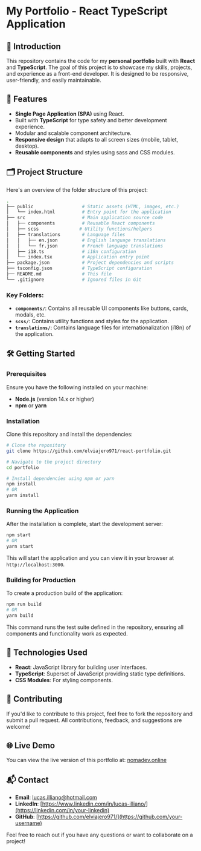 
# My Portfolio - React TypeScript Application

## 🚀 Introduction

This repository contains the code for my **personal portfolio** built with **React** and **TypeScript**. The goal of this project is to showcase my skills, projects, and experience as a front-end developer. It is designed to be responsive, user-friendly, and easily maintainable. 

## 🎯 Features
- **Single Page Application (SPA)** using React.
- Built with **TypeScript** for type safety and better development experience.
- Modular and scalable component architecture.
- **Responsive design** that adapts to all screen sizes (mobile, tablet, desktop).
- **Reusable components** and styles using sass and CSS modules.

## 🗂️ Project Structure

Here's an overview of the folder structure of this project:

```bash
.
├── public                  # Static assets (HTML, images, etc.)
│   └── index.html          # Entry point for the application
├── src                     # Main application source code
│   ├── components          # Reusable React components
│   ├── scss               # Utility functions/helpers
│   ├── translations        # Language files
│   │   ├── en.json         # English language translations
│   │   └── fr.json         # French language translations
│   ├── i18.ts              # i18n configuration
│   └── index.tsx           # Application entry point
├── package.json            # Project dependencies and scripts
├── tsconfig.json           # TypeScript configuration
├── README.md               # This file
└── .gitignore              # Ignored files in Git
```

### Key Folders:
- **`components/`**: Contains all reusable UI components like buttons, cards, modals, etc.
- **`scss/`**: Contains utility functions and styles for the application.
- **`translations/`**: Contains language files for internationalization (i18n) of the application.

## 🛠️ Getting Started

### Prerequisites

Ensure you have the following installed on your machine:
- **Node.js** (version 14.x or higher)
- **npm** or **yarn**

### Installation

Clone this repository and install the dependencies:

```bash
# Clone the repository
git clone https://github.com/elviajero971/react-portfolio.git

# Navigate to the project directory
cd portfolio

# Install dependencies using npm or yarn
npm install
# OR
yarn install
```

### Running the Application

After the installation is complete, start the development server:

```bash
npm start
# OR
yarn start
```

This will start the application and you can view it in your browser at `http://localhost:3000`.

### Building for Production

To create a production build of the application:

```bash
npm run build
# OR
yarn build
```

This command runs the test suite defined in the repository, ensuring all components and functionality work as expected.

## 🧩 Technologies Used

- **React**: JavaScript library for building user interfaces.
- **TypeScript**: Superset of JavaScript providing static type definitions.
- **CSS Modules**: For styling components.

## 🤝 Contributing

If you'd like to contribute to this project, feel free to fork the repository and submit a pull request. All contributions, feedback, and suggestions are welcome!

## 🌐 Live Demo

You can view the live version of this portfolio at: [nomadev.online](https://your-portfolio-site.com)

## 📬 Contact

- **Email**: [lucas.illiano@hotmail.com](mailto:your-email@example.com)
- **LinkedIn**: [https://www.linkedin.com/in/lucas-illiano/](https://linkedin.com/in/your-linkedin)
- **GitHub**: [https://github.com/elviajero971/](https://github.com/your-username)

Feel free to reach out if you have any questions or want to collaborate on a project!

